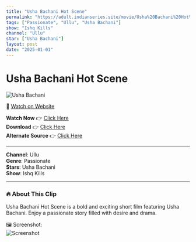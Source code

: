 ```yaml
---
title: "Usha Bachani Hot Scene"
permalink: "https://adult.indianseries.site/movie/Usha%20Bachani%20Hot%20Scene"
tags: ["Passionate", "Ullu", "Usha Bachani"]
show: "Ishq Kills"
channel: "Ullu"
star: ["Usha Bachani"]
layout: post
date: "2025-01-01"
---
```


# Usha Bachani Hot Scene

![Usha Bachani](https://shorts.desisins.com/wp-content/uploads/2023/05/Ishq-Kills-Ullu-DesiSins.com_.jpg)

🔗 [Watch on Website](https://adult.indianseries.site/movie/Usha%20Bachani%20Hot%20Scene)

**Watch Now** 👉 [Click Here](https://adult.indianseries.site/movie/Usha%20Bachani%20Hot%20Scene)  
**Download** 👉 [Click Here](https://adult.indianseries.site/movie/Usha%20Bachani%20Hot%20Scene)  
**Alternate Source** 👉 [Click Here](https://adult.indianseries.site/movie/Usha%20Bachani%20Hot%20Scene)

---

**Channel**: Ullu  
**Genre**: Passionate  
**Stars**: Usha Bachani  
**Show**: Ishq Kills

---

### 🔥 About This Clip

Usha Bachani Hot Scene is a bold and exciting short film featuring Usha Bachani. Enjoy a passionate story filled with desire and drama.
 
🖼️ Screenshot:  
![Screenshot](https://shorts.desisins.com/wp-content/uploads/2023/05/Ishq-Kills-Ullu-DesiSins.com_.jpg)
